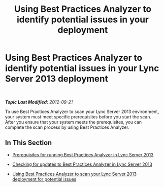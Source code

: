 ﻿---
title: 'Using Best Practices Analyzer to identify potential issues in your deployment'
TOCTitle: Using Best Practices Analyzer to identify potential issues in your deployment
ms:assetid: 0903063c-4766-4406-92f1-dfea48f274a5
ms:mtpsurl: https://technet.microsoft.com/en-us/library/Gg591342(v=OCS.15)
ms:contentKeyID: 48183344
ms.date: 07/23/2014
mtps_version: v=OCS.15
---

<div data-xmlns="http://www.w3.org/1999/xhtml">

<div class="topic" data-xmlns="http://www.w3.org/1999/xhtml" data-msxsl="urn:schemas-microsoft-com:xslt" data-cs="http://msdn.microsoft.com/en-us/">

<div data-asp="http://msdn2.microsoft.com/asp">

# Using Best Practices Analyzer to identify potential issues in your Lync Server 2013 deployment

</div>

<div id="mainSection">

<div id="mainBody">

<span> </span>

_**Topic Last Modified:** 2012-09-21_

To use Best Practices Analyzer to scan your Lync Server 2013 environment, your system must meet specific prerequisites before you start the scan. After you ensure that your system meets the prerequisites, you can complete the scan process by using Best Practices Analyzer.

<div>

## In This Section

  - [Prerequisites for running Best Practices Analyzer in Lync Server 2013](lync-server-2013-prerequisites-for-running-best-practices-analyzer.md)

  - [Checking for updates to Best Practices Analyzer in Lync Server 2013](lync-server-2013-checking-for-updates-to-best-practices-analyzer.md)

  - [Using Best Practices Analyzer to scan your Lync Server 2013 deployment for potential issues](lync-server-2013-using-best-practices-analyzer-to-scan-your-deployment-for-potential-issues.md)

</div>

</div>

<span> </span>

</div>

</div>

</div>

